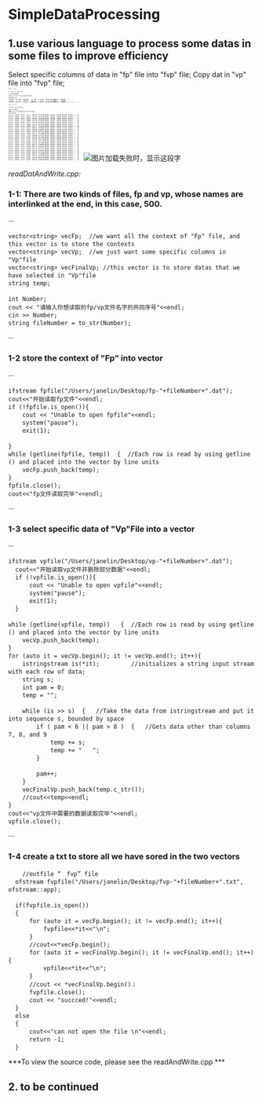 # SimpleDataProcessing
## 1.use various language to process some datas in some files to improve efficiency
  Select specific columns of data in "fp" file into "fvp" file;
  Copy dat in "vp" file into "fvp" file;  
  <img src="IMG/FpVp.png" width="150" height="150" alt="图片加载失败时，显示这段字"/>
  <img src="https://github.com/JaneLin-0409/SimpleDataProcessing/IMG/ProblemVp.jpg" width="150" height="150" alt="图片加载失败时，显示这段字"/>
    
  *readDatAndWrite.cpp:*
  ### 1-1: There are two kinds of files, fp and vp, whose names are interlinked at the end, in this case, 500.
  ···
  
    vector<string> vecFp;  //we want all the context of "Fp" file, and this vector is to store the contexts
    vector<string> vecVp;  //we just want some specific columns in "Vp"file
    vector<string> vecFinalVp; //this vector is to store datas that we have selected in "Vp"file
    string temp;

    int Number;
    cout << "请输入你想读取的fp/vp文件名字的共同序号"<<endl;
    cin >> Number;
    string fileNumber = to_str(Number);
  ···
  ### 1-2 store the context of "Fp" into vector
  ···
  
    ifstream fpfile("/Users/janelin/Desktop/fp-"+fileNumber+".dat");
    cout<<"开始读取fp文件"<<endl;
    if (!fpfile.is_open()){
        cout << "Unable to open fpfile"<<endl;
        system("pause");
        exit(1);

    }
    while (getline(fpfile, temp))  {  //Each row is read by using getline () and placed into the vector by line units
        vecFp.push_back(temp);
    }
    fpfile.close();
    cout<<"fp文件读取完毕"<<endl;
  ···
    
  ### 1-3 select specific data of "Vp"File into a vector
  ···
    
    ifstream vpfile("/Users/janelin/Desktop/vp-"+fileNumber+".dat");
      cout<<"开始读取vp文件并删除部分数据"<<endl;
      if (!vpfile.is_open()){
          cout << "Unable to open vpfile"<<endl;
          system("pause");
          exit(1);
      }
    
    while (getline(vpfile, temp))   {  //Each row is read by using getline () and placed into the vector by line units
        vecVp.push_back(temp);
    }
    for (auto it = vecVp.begin(); it != vecVp.end(); it++){
        istringstream is(*it);         //initializes a string input stream with each row of data;
        string s;
        int pam = 0;
        temp = "";
        
        while (is >> s)  {   //Take the data from istringstream and put it into sequence s, bounded by space
            if ( pam < 6 || pam > 8 )  {   //Gets data other than columns 7, 8, and 9
                temp += s;
                temp += "   ";
            }

            pam++;
        }
        vecFinalVp.push_back(temp.c_str());
        //cout<<temp<<endl;
    }
    cout<<"vp文件中需要的数据读取完毕"<<endl;
    vpfile.close();
    
  ···
  
  ### 1-4 create a txt to store all we have sored in the two vectors
  ```
      //outfile “　fvp” file
    ofstream fvpfile("/Users/janelin/Desktop/fvp-"+fileNumber+".txt", ofstream::app);

    if(fvpfile.is_open())
    {
        for (auto it = vecFp.begin(); it != vecFp.end(); it++){
            fvpfile<<*it<<"\n";
        }
        //cout<<*vecFp.begin();
        for (auto it = vecFinalVp.begin(); it != vecFinalVp.end(); it++){
            vpfile<<*it<<"\n";
        }
        //cout << *vecFinalVp.begin()；
        fvpfile.close();
        cout << "succced!"<<endl;
    }
    else
    {
        cout<<"can not open the file \n"<<endl;
        return -1;
    }

  ```
  ***To view the source code, please see the readAndWrite.cpp ***
  
  ## 2. to be continued
  
